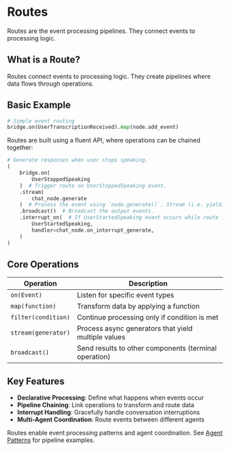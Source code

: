 # Routes

Routes are the event processing pipelines. They connect events to processing
logic.

## What is a Route?

Routes connect events to processing logic. They create pipelines where data
flows through operations.

## Basic Example

```python
# Simple event routing
bridge.on(UserTranscriptionReceived).map(node.add_event)
```

Routes are built using a fluent API, where operations can be chained together:

```python
# Generate responses when user stops speaking.
(
    bridge.on(
        UserStoppedSpeaking
    )  # Trigger route on UserStoppedSpeaking event.
    .stream(
        chat_node.generate
    )  # Process the event using `node.generate()`. Stream (i.e. yield) output events.
    .broadcast()  # Broadcast the output events.
    .interrupt_on(  # If UserStartedSpeaking event occurs while route is running, cancel the route and run the handler.
        UserStartedSpeaking,
        handler=chat_node.on_interrupt_generate,
    )
)
```

## Core Operations

| Operation           | Description                                           |
| ------------------- | ----------------------------------------------------- |
| `on(Event)`         | Listen for specific event types                       |
| `map(function)`     | Transform data by applying a function                 |
| `filter(condition)` | Continue processing only if condition is met          |
| `stream(generator)` | Process async generators that yield multiple values   |
| `broadcast()`       | Send results to other components (terminal operation) |

## Key Features

- **Declarative Processing**: Define what happens when events occur
- **Pipeline Chaining**: Link operations to transform and route data
- **Interrupt Handling**: Gracefully handle conversation interruptions
- **Multi-Agent Coordination**: Route events between different agents

Routes enable event processing patterns and agent coordination. See
[Agent Patterns](../agent-patterns/) for pipeline examples.
